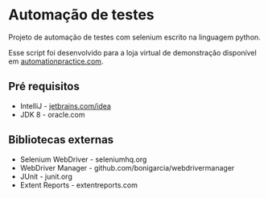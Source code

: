 # Automação de testes
Projeto de automação de testes com selenium escrito na linguagem python.

Esse script foi desenvolvido para a loja virtual de demonstração disponível em [automationpractice.com](https://automationpractice.com).

## Pré requisitos
* IntelliJ - [jetbrains.com/idea](jetbrains.com/idea)
* JDK 8 - oracle.com

## Bibliotecas externas
* Selenium WebDriver - seleniumhq.org
* WebDriver Manager - github.com/bonigarcia/webdrivermanager
* JUnit - junit.org
* Extent Reports - extentreports.com
